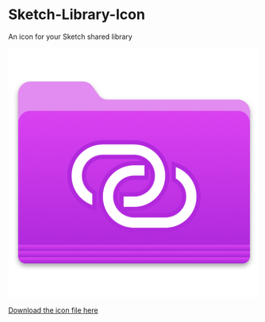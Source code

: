 # Sketch-Library-Icon
An icon for your Sketch shared library

![Alt text](/sketch-library.png?raw=true "Optional Title")

[Download the icon file here](raw/master/sketch-library.icns)

